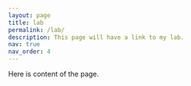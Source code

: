 ```yaml
---
layout: page
title: lab
permalink: /lab/
description: This page will have a link to my lab.
nav: true
nav_order: 4
---
```


Here is content of the page.
